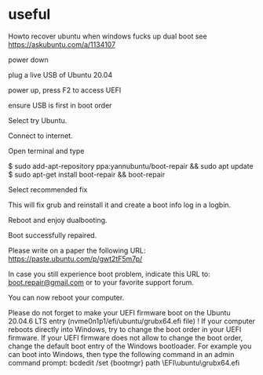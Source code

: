 # useful

Howto recover ubuntu when windows fucks up dual boot see https://askubuntu.com/a/1134107

power down 

plug a live USB of Ubuntu 20.04 

power up, press F2 to access UEFI

ensure USB is first in boot order

Select try Ubuntu. 

Connect to internet.

Open terminal and type

$ sudo add-apt-repository ppa:yannubuntu/boot-repair && sudo apt update
$ sudo apt-get install boot-repair && boot-repair

Select recommended fix 

This will fix grub and reinstall it and create a boot info log in a logbin.

Reboot and enjoy dualbooting.

Boot successfully repaired.

Please write on a paper the following URL:
https://paste.ubuntu.com/p/gwt2tF5m7p/

In case you still experience boot problem, indicate this URL to:
boot.repair@gmail.com or to your favorite support forum.

You can now reboot your computer.

Please do not forget to make your UEFI firmware boot on the Ubuntu 20.04.6 LTS entry (nvme0n1p1/efi/ubuntu/grubx64.efi file) !
If your computer reboots directly into Windows, try to change the boot order in your UEFI firmware.
If your UEFI firmware does not allow to change the boot order, change the default boot entry of the Windows bootloader.
For example you can boot into Windows, then type the following command in an admin command prompt:
bcdedit /set {bootmgr} path \EFI\ubuntu\grubx64.efi
